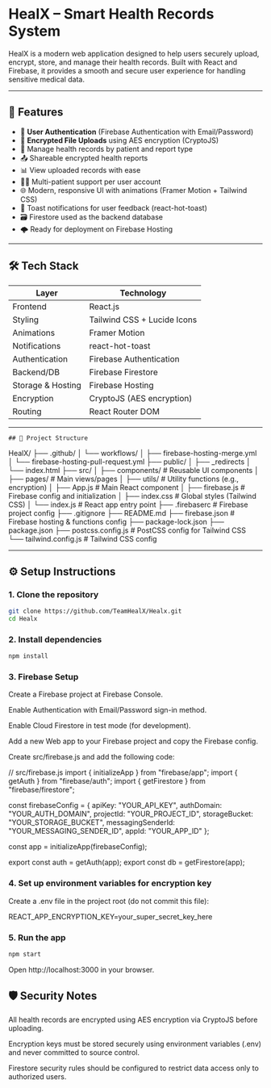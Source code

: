 # HealX – Smart Health Records System

HealX is a modern web application designed to help users securely upload, encrypt, store, and manage their health records. Built with React and Firebase, it provides a smooth and secure user experience for handling sensitive medical data.

---

## 🚀 Features

- 🔐 **User Authentication** (Firebase Authentication with Email/Password)  
- 📁 **Encrypted File Uploads** using AES encryption (CryptoJS)  
- 🧾 Manage health records by patient and report type  
- 📤 Shareable encrypted health reports  
- 📊 View uploaded records with ease  
- 🧑‍⚕️ Multi-patient support per user account  
- 🌐 Modern, responsive UI with animations (Framer Motion + Tailwind CSS)  
- 🔔 Toast notifications for user feedback (react-hot-toast)  
- 🗃 Firestore used as the backend database  
- 🌩 Ready for deployment on Firebase Hosting  

---

## 🛠 Tech Stack

| Layer           | Technology                |
|-----------------|---------------------------|
| Frontend        | React.js                  |
| Styling         | Tailwind CSS + Lucide Icons |
| Animations      | Framer Motion             |
| Notifications   | react-hot-toast           |
| Authentication  | Firebase Authentication   |
| Backend/DB      | Firebase Firestore        |
| Storage & Hosting | Firebase Hosting         |
| Encryption      | CryptoJS (AES encryption) |
| Routing         | React Router DOM          |

---

    ## 📂 Project Structure

HealX/
├── .github/
│   └── workflows/
│       ├── firebase-hosting-merge.yml
│       └── firebase-hosting-pull-request.yml
├── public/
│   ├── _redirects
│   └── index.html
├── src/
│   ├── components/          # Reusable UI components
│   ├── pages/               # Main views/pages
│   ├── utils/               # Utility functions (e.g., encryption)
│   ├── App.js               # Main React component
│   ├── firebase.js          # Firebase config and initialization
│   ├── index.css            # Global styles (Tailwind CSS)
│   └── index.js             # React app entry point
├── .firebaserc              # Firebase project config
├── .gitignore
├── README.md
├── firebase.json            # Firebase hosting & functions config
├── package-lock.json
├── package.json
├── postcss.config.js        # PostCSS config for Tailwind CSS
└── tailwind.config.js       # Tailwind CSS config

---

## ⚙️ Setup Instructions

### 1. Clone the repository

```bash
git clone https://github.com/TeamHealX/Healx.git
cd Healx
```

### 2. Install dependencies

```bash
npm install
```

### 3. Firebase Setup

Create a Firebase project at Firebase Console.

Enable Authentication with Email/Password sign-in method.

Enable Cloud Firestore in test mode (for development).

Add a new Web app to your Firebase project and copy the Firebase config.

Create src/firebase.js and add the following code:

// src/firebase.js
import { initializeApp } from "firebase/app";
import { getAuth } from "firebase/auth";
import { getFirestore } from "firebase/firestore";

const firebaseConfig = {
apiKey: "YOUR_API_KEY",
authDomain: "YOUR_AUTH_DOMAIN",
projectId: "YOUR_PROJECT_ID",
storageBucket: "YOUR_STORAGE_BUCKET",
messagingSenderId: "YOUR_MESSAGING_SENDER_ID",
appId: "YOUR_APP_ID"
};

const app = initializeApp(firebaseConfig);

export const auth = getAuth(app);
export const db = getFirestore(app);

### 4. Set up environment variables for encryption key
Create a .env file in the project root (do not commit this file):

REACT_APP_ENCRYPTION_KEY=your_super_secret_key_here

### 5. Run the app
```bash
npm start
```
Open http://localhost:3000 in your browser.

## 🛡 Security Notes
All health records are encrypted using AES encryption via CryptoJS before uploading.

Encryption keys must be stored securely using environment variables (.env) and never committed to source control.

Firestore security rules should be configured to restrict data access only to authorized users.

